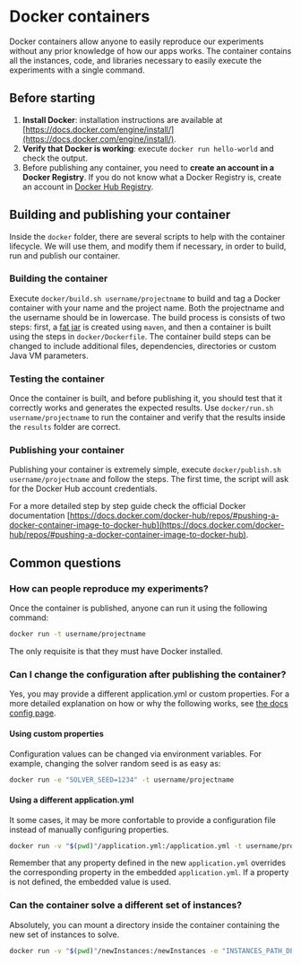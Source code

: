 # Docker containers

Docker containers allow anyone to easily reproduce our experiments without any prior knowledge of how our apps works. The container contains all the instances, code, and libraries necessary to easily execute the experiments with a single command.

## Before starting

1. **Install Docker**: installation instructions are available at
[https://docs.docker.com/engine/install/](https://docs.docker.com/engine/install/).
2. **Verify that Docker is working**: execute `docker run hello-world` and check the output.
3. Before publishing any container, you need to **create an account in a Docker Registry**. If you do not know what a Docker Registry is, create an account in [Docker Hub Registry](https://hub.docker.com/).

## Building and publishing your container

Inside the `docker` folder, there are several scripts to help with the container lifecycle. We will use them, and modify them if necessary, in order to build, run and publish our container.

### Building the container

Execute `docker/build.sh username/projectname` to build and tag a Docker container with your name and the project name.
Both the projectname and the username should be in lowercase.
The build process is consists of two steps: first, a [fat jar](https://dzone.com/articles/the-skinny-on-fat-thin-hollow-and-uber) is created using `maven`, and then a container is built using the steps in `docker/Dockerfile`.
The container build steps can be changed to include additional files, dependencies, directories or custom Java VM parameters.

### Testing the container
Once the container is built, and before publishing it, you should test that it correctly works and generates the expected results.
Use `docker/run.sh username/projectname` to run the container and verify that the results inside the `results` folder are correct.

### Publishing your container

Publishing your container is extremely simple, execute `docker/publish.sh username/projectname` and follow the steps.
The first time, the script will ask for the Docker Hub account credentials.

For a more detailed step by step guide check the official Docker documentation [https://docs.docker.com/docker-hub/repos/#pushing-a-docker-container-image-to-docker-hub](https://docs.docker.com/docker-hub/repos/#pushing-a-docker-container-image-to-docker-hub).

## Common questions

### How can people reproduce my experiments?

Once the container is published, anyone can run it using the following command:
```bash
docker run -t username/projectname
```
The only requisite is that they must have Docker installed.

### Can I change the configuration after publishing the container?
Yes, you may provide a different application.yml or custom properties.
For a more detailed explanation on how or why the following works, see [the docs config page](config.md).

#### Using custom properties
Configuration values can be changed via environment variables. For example, changing the solver random seed is as easy as:

```bash
docker run -e "SOLVER_SEED=1234" -t username/projectname
```


#### Using a different application.yml
It some cases, it may be more confortable to provide a configuration file instead of manually configuring properties.
```bash
docker run -v "$(pwd)"/application.yml:/application.yml -t username/projectname
```

Remember that any property defined in the new `application.yml` overrides the corresponding property in the embedded `application.yml`. If a property is not defined, the embedded value is used.

### Can the container solve a different set of instances?

Absolutely, you can mount a directory inside the container containing the new set of instances to solve.
```bash
docker run -v "$(pwd)"/newInstances:/newInstances -e "INSTANCES_PATH_DEFAULT=newInstances" -t username/projectname
```
